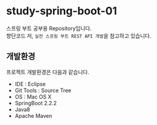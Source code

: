 # study-spring-boot-01
스프링 부트 공부용 Repository입니다.  
향단코드 저, `실전 스프링 부트 REST API 개발`을 참고하고 있습니다.

## 개발환경
프로젝트 개발환경은 다음과 같습니다.
* IDE : Eclipse 
* Git Tools : Source Tree
* OS : Mac OS X
* SpringBoot 2.2.2
* Java8
* Apache Maven
